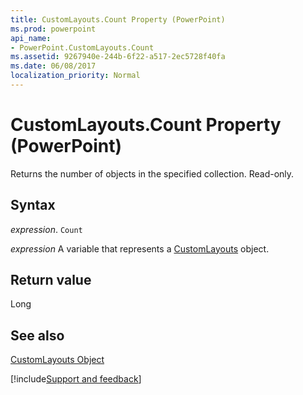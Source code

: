 ```yaml
---
title: CustomLayouts.Count Property (PowerPoint)
ms.prod: powerpoint
api_name:
- PowerPoint.CustomLayouts.Count
ms.assetid: 9267940e-244b-6f22-a517-2ec5728f40fa
ms.date: 06/08/2017
localization_priority: Normal
---
```



# CustomLayouts.Count Property (PowerPoint)

Returns the number of objects in the specified collection. Read-only.


## Syntax

 _expression_. `Count`

_expression_ A variable that represents a [CustomLayouts](./PowerPoint.CustomLayouts.md) object.


## Return value

Long


## See also


[CustomLayouts Object](PowerPoint.CustomLayouts.md)

[!include[Support and feedback](~/includes/feedback-boilerplate.md)]